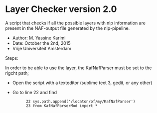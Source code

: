 # Layer Checker version 2.0
A script that checks if all the possible layers with nlp information are present in the NAF-output file generated by the nlp-pipeline. 

- Author: M. Yassine Karimi
- Date: October the 2nd, 2015
- Vrije Universiteit Amsterdam

Steps:

In order to be able to use the layer, the KafNafParser must be set to the rigcht path;
- Open the script with a texteditor (sublime text 3, gedit, or any other)
- Go to line 22 and find

            22 sys.path.append('/locaton/of/my/KafNafParser')
            23 from KafNafParserMod import *
